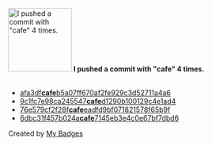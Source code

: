 <img src="https://my-badges.github.io/my-badges/cafe-commit.png" alt="I pushed a commit with &quot;cafe&quot; 4 times." title="I pushed a commit with &quot;cafe&quot; 4 times." width="128">
<strong>I pushed a commit with &quot;cafe&quot; 4 times.</strong>
<br><br>

- <a href="https://github.com/WinJayX/013.K8SReg/commit/afa3dfcafeb5a07ff670af2fe929c3d52711a4a6">afa3df<strong>cafe</strong>b5a07ff670af2fe929c3d52711a4a6</a>
- <a href="https://github.com/WinJayX/009.PublicCourses/commit/9c1fc7e98ca245547cafed1290b100129c4e1ad4">9c1fc7e98ca245547<strong>cafe</strong>d1290b100129c4e1ad4</a>
- <a href="https://github.com/WinJayX/000.Linux/commit/76e579cf2f28fcafeeadfd9bf071821578f65b9f">76e579cf2f28f<strong>cafe</strong>eadfd9bf071821578f65b9f</a>
- <a href="https://github.com/WinJayX/006.Docker-LNMP/commit/6dbc31f457b024acafe7145eb3e4c0e67bf7dbd6">6dbc31f457b024a<strong>cafe</strong>7145eb3e4c0e67bf7dbd6</a>


Created by <a href="https://github.com/my-badges/my-badges">My Badges</a>